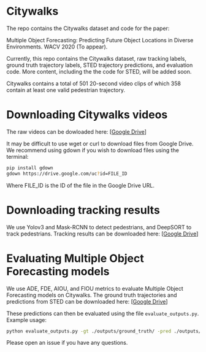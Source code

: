 # Citywalks

The repo contains the Citywalks dataset and code for the paper: 

Multiple Object Forecasting: Predicting Future Object Locations in Diverse Environments. WACV 2020 (To appear).

Currently, this repo contains the Citywalks dataset, raw tracking labels, ground truth trajectory labels, STED trajectory predictions, and evaluation code. More content, including the the code for STED, will be added soon.

Citywalks contains a total of 501 20-second video clips of which 358 contain at least one valid pedestrian trajectory.  

# Downloading Citywalks videos
The raw videos can be dowloaded here: [[Google Drive](https://drive.google.com/open?id=1oMN-fsWvEjUZ9Ah_3JwUuIY7cmR0OP_Q)]
 
It may be difficult to use wget or curl to download files from Google Drive. We recommend using gdown if you wish to download files using the terminal:

```bash
pip install gdown
gdown https://drive.google.com/uc?id=FILE_ID
```

Where FILE_ID is the ID of the file in the Google Drive URL.

# Downloading tracking results

We use Yolov3 and Mask-RCNN to detect pedestrians, and DeepSORT to track pedestrians. Tracking results can be downloaded here: [[Google Drive](https://drive.google.com/open?id=12-_FiphR5m0Yd455pem13OVnvCvi-yIn)]

# Evaluating Multiple Object Forecasting models

We use ADE, FDE, AIOU, and FIOU metrics to evaluate Multiple Object Forecasting models on Citywalks. The ground truth trajectories and predictions from STED can be downloaded here: [[Google Drive](https://drive.google.com/open?id=1KZ08pzp1j8P598VNIMR3vSeFcnf3871d)]

These predictions can then be evaluated using the file ```evaluate_outputs.py```. Example usage:

```bash
python evaluate_outputs.py -gt ./outputs/ground_truth/ -pred ./outputs/sted/
``` 


Please open an issue if you have any questions.
